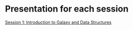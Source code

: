 Presentation for each session
============================

[Session 1: Introduction to Galaxy and Data Structures](https://github.com/sumeetpalsingh/NGS_Course/blob/master/Presentations/Session1.pdf)
